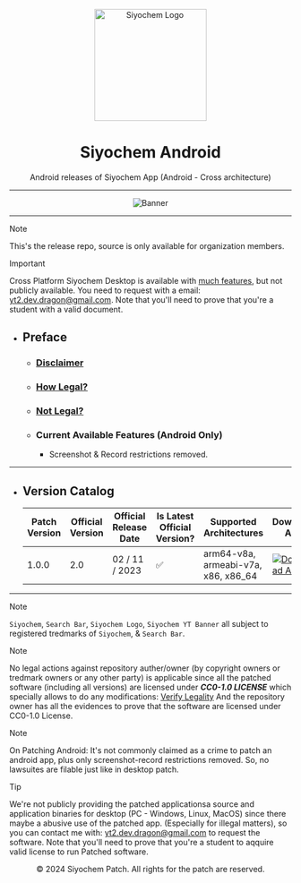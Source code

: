 <p align="center">
  <a href="https://dragon.edu.lk/Siyochem">
    <img src="https://github.com/user-attachments/assets/9c75cf3b-0176-4516-a343-45ed1d9fc364" alt="Siyochem Logo" width="200px">
  </a>
</p>


<h1 align="center">Siyochem Android</h1>

<p align="center">
  Android releases of Siyochem App (Android - Cross architecture)
</p>

---

<p align="center">
  <img src="https://github.com/user-attachments/assets/b78e1639-6cfe-494f-a4df-1101dfc78620" alt="Banner">
</p>

---

> [!NOTE]
> This's the release repo, source is only available for organization members.

> [!IMPORTANT]
> Cross Platform Siyochem Desktop is available with [much features](https://github.com/Siyochem-Patch#current-available-features-windows-linux-macos-only), but not publicly available. You need to request with a email: yt2.dev.dragon@gmail.com. Note that you'll need to prove that you're a student with a valid document.

- ## Preface
  - ### [Disclaimer](https://github.com/Siyochem-Patch#disclaimer)
  - ### [How Legal?](https://github.com/Siyochem-Patch#how-legal)
  - ### [Not Legal?](https://github.com/Siyochem-Patch#not-legal)
  - ### Current Available Features (Android Only)
    - Screenshot & Record restrictions removed.
 
 ---

- ## Version Catalog
    
  | Patch Version | Official Version | Official Release Date | Is Latest Official Version? | Supported Architectures             | Download APK | 
  | ------------- | ---------------- | --------------------- | --------------------------- | ----------------------------------- | ------------ |
  | 1.0.0         | 2.0              | 02 / 11 / 2023        | ✅                         | arm64-v8a, armeabi-v7a, x86, x86_64 | [![Download APK](https://img.shields.io/badge/Download-APK-blue?style=for-the-badge)](https://github.com/Siyochem-Patch/Siyochem-Android/releases/download/1.0.0/Siyochem-1.0.0.apk) |
 

---

> [!NOTE]
> `Siyochem`, `Search Bar`, `Siyochem Logo`, `Siyochem YT Banner` all subject to registered tredmarks of `Siyochem`, & `Search Bar`.

> [!NOTE]
> No legal actions against repository auther/owner (by copyright owners or tredmark owners or any other party) is applicable since all the patched software (including all versions) are licensed under ***CC0-1.0 LICENSE*** which specially allows to do any modifications: [Verify Legality](https://creativecommons.org/publicdomain/zero/1.0/)
> And the repository owner has all the evidences to prove that the software are licensed under CC0-1.0 License.

> [!NOTE]
> On Patching Android: It's not commonly claimed as a crime to patch an android app, plus only screenshot-record restrictions removed. So, no lawsuites are filable just like in desktop patch.

> [!TIP]
> We're not publicly providing the patched applicationsa source and application binaries for desktop (PC - Windows, Linux, MacOS) since there maybe a abusive use of the patched app. (Especially for illegal matters), so you can contact me with: yt2.dev.dragon@gmail.com to request the software.
> Note that you'll need to prove that you're a student to aqquire valid license to run Patched software.

<p align="center">© 2024 Siyochem Patch. All rights for the patch are reserved.</p>
